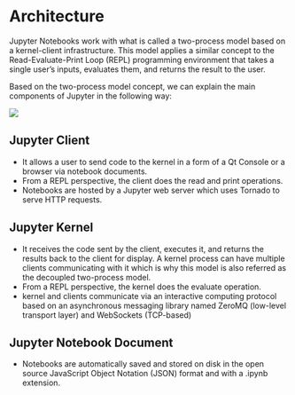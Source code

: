 # Architecture

Jupyter Notebooks work with what is called a two-process model based on a kernel-client infrastructure. This model applies a similar concept to the Read-Evaluate-Print Loop (REPL) programming environment that takes a single user’s inputs, evaluates them, and returns the result to the user.

Based on the two-process model concept, we can explain the main components of Jupyter in the following way:

![](../images/JUPYTER_ARCHITECTURE.png)

## Jupyter Client

* It allows a user to send code to the kernel in a form of a Qt Console or a browser via notebook documents.
* From a REPL perspective, the client does the read and print operations.
* Notebooks are hosted by a Jupyter web server which uses Tornado to serve HTTP requests.

## Jupyter Kernel

* It receives the code sent by the client, executes it, and returns the results back to the client for display. A kernel process can have multiple clients communicating with it which is why this model is also referred as the decoupled two-process model.
* From a REPL perspective, the kernel does the evaluate operation.
* kernel and clients communicate via an interactive computing protocol based on an asynchronous messaging library named ZeroMQ (low-level transport layer) and WebSockets (TCP-based)

## Jupyter Notebook Document

* Notebooks are automatically saved and stored on disk in the open source JavaScript Object Notation (JSON) format and with a .ipynb extension.